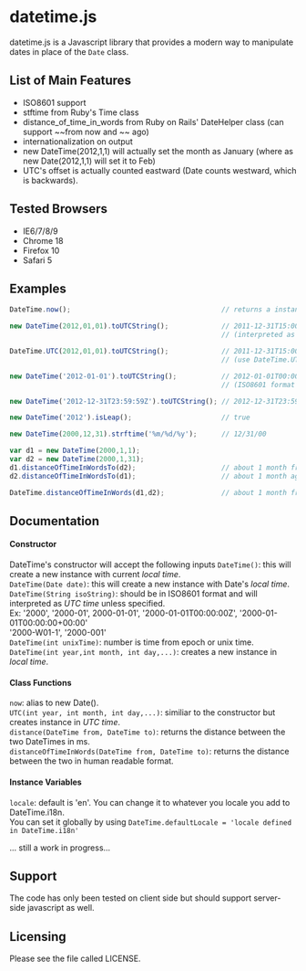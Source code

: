 # datetime.js

datetime.js is a Javascript library that provides a modern way to manipulate dates in place of the `Date` class. 

## List of Main Features

* ISO8601 support
* stftime from Ruby's Time class
* distance_of_time_in_words from Ruby on Rails' DateHelper class (can support ~~from now and ~~ ago)
* internationalization on output
* new DateTime(2012,1,1) will actually set the month as January (where as new Date(2012,1,1) will set it to Feb)
* UTC's offset is actually counted eastward (Date counts westward, which is backwards).

## Tested Browsers
* IE6/7/8/9
* Chrome 18
* Firefox 10
* Safari 5

## Examples
``` javascript
DateTime.now();                                     // returns a instance with current local time.

new DateTime(2012,01,01).toUTCString();             // 2011-12-31T15:00:00Z 
                                                    // (interpreted as local time)

DateTime.UTC(2012,01,01).toUTCString();             // 2011-12-31T15:00:00Z 
                                                    // (use DateTime.UTC to interpret as UTC time)

new DateTime('2012-01-01').toUTCString();           // 2012-01-01T00:00:00Z 
                                                    // (ISO8601 format is interpreted as UTC time)

new DateTime('2012-12-31T23:59:59Z').toUTCString(); // 2012-12-31T23:59:59Z

new DateTime('2012').isLeap();                      // true

new DateTime(2000,12,31).strftime('%m/%d/%y');      // 12/31/00

var d1 = new DateTime(2000,1,1);
var d2 = new DateTime(2000,1,31);
d1.distanceOfTimeInWordsTo(d2);                     // about 1 month from now
d2.distanceOfTimeInWordsTo(d1);                     // about 1 month ago

DateTime.distanceOfTimeInWords(d1,d2);              // about 1 month from now
```


## Documentation
#### Constructor
DateTime's constructor will accept the following inputs
`DateTime()`: this will create a new instance with current _local time_.  
`DateTime(Date date)`: this will create a new instance with Date's _local time_.  
`DateTime(String isoString)`: should be in ISO8601 format and will interpreted as _UTC time_ unless specified.  
Ex: '2000', '2000-01', 2000-01-01', '2000-01-01T00:00:00Z', '2000-01-01T00:00:00+00:00'  
    '2000-W01-1', '2000-001'  
`DateTime(int unixTime)`: number is time from epoch or unix time.  
`DateTime(int year,int month, int day,...)`:  creates a new instance in _local time_.  
  
#### Class Functions
`now`: alias to new Date().  
`UTC(int year, int month, int day,...)`: similiar to the constructor but creates instance in _UTC time_.  
`distance(DateTime from, DateTime to)`: returns the distance between the two DateTimes in ms.  
`distanceOfTimeInWords(DateTime from, DateTime to)`: returns the distance between the two in human readable format.  

#### Instance Variables  
`locale`: default is 'en'. You can change it to whatever you locale you add to DateTime.i18n.  
You can set it globally by using ``DateTime.defaultLocale = 'locale defined in DateTime.i18n'``  

... still a work in progress...


## Support
The code has only been tested on client side but should support server-side javascript as well.


## Licensing
Please see the file called LICENSE.
